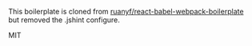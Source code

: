 This boilerplate is cloned from  [ruanyf/react-babel-webpack-boilerplate](ruanyf/react-babel-webpack-boilerplate)  
but removed the .jshint configure.


MIT
